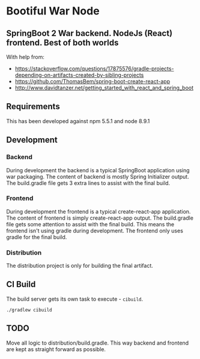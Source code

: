 # Bootiful War Node

## SpringBoot 2 War backend. NodeJs (React) frontend. Best of both worlds

With help from:

* https://stackoverflow.com/questions/17875576/gradle-projects-depending-on-artifacts-created-by-sibling-projects
* https://github.com/ThomasBem/spring-boot-create-react-app
* http://www.davidtanzer.net/getting_started_with_react_and_spring_boot

## Requirements

This has been developed against npm 5.5.1 and node 8.9.1

## Development

### Backend

During development the backend is a typical SpringBoot application using war packaging. The content of backend is mostly Spring Initializer output. The build.gradle file gets 3 extra lines to assist with the final build.

### Frontend

During development the frontend is a typical create-react-app application. The content of frontend is simply create-react-app output. The build.gradle file gets some attention to assist with the final build. This means the frontend isn't using gradle during development. The frontend only uses gradle for the final build.

### Distribution

The distribution project is only for building the final artifact.

## CI Build

The build server gets its own task to execute - `cibuild`.

```
./gradlew cibuild
```

## TODO

Move all logic to distribution/build.gradle. This way backend and frontend are kept as straight forward as possible.

